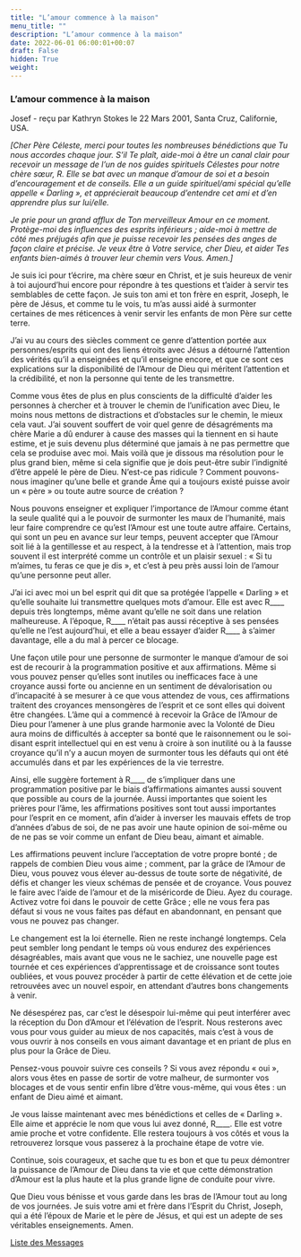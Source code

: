 ```yaml
---
title: "L’amour commence à la maison"
menu_title: ""
description: "L’amour commence à la maison"
date: 2022-06-01 06:00:01+00:07
draft: False
hidden: True
weight:
---
```

### L’amour commence à la maison

Josef - reçu par Kathryn Stokes le 22 Mars 2001, Santa Cruz, Californie, USA.

*[Cher Père Céleste, merci pour toutes les nombreuses bénédictions que Tu nous accordes chaque jour. S’il Te plaît, aide-moi à être un canal clair pour recevoir un message de l’un de nos guides spirituels Célestes pour notre chère sœur, R. Elle se bat avec un manque d’amour de soi et a besoin d’encouragement et de conseils. Elle a un guide spirituel/ami spécial qu’elle appelle « Darling », et apprécierait beaucoup d’entendre cet ami et d’en apprendre plus sur lui/elle.*

*Je prie pour un grand afflux de Ton merveilleux Amour en ce moment. Protège-moi des influences des esprits inférieurs ; aide-moi à mettre de côté mes préjugés afin que je puisse recevoir les pensées des anges de façon claire et précise. Je veux être à Votre service, cher Dieu, et aider Tes enfants bien-aimés à trouver leur chemin vers Vous. Amen.]*

Je suis ici pour t’écrire, ma chère sœur en Christ, et je suis heureux de venir à toi aujourd’hui encore pour répondre à tes questions et t’aider à servir tes semblables de cette façon. Je suis ton ami et ton frère en esprit, Joseph, le père de Jésus, et comme tu le vois, tu m’as aussi aidé à surmonter certaines de mes réticences à venir servir les enfants de mon Père sur cette terre.

J’ai vu au cours des siècles comment ce genre d’attention portée aux personnes/esprits qui ont des liens étroits avec Jésus a détourné l’attention des vérités qu’il a enseignées et qu’il enseigne encore, et que ce sont ces explications sur la disponibilité de l’Amour de Dieu qui méritent l’attention et la crédibilité, et non la personne qui tente de les transmettre.

Comme vous êtes de plus en plus conscients de la difficulté d’aider les personnes à chercher et à trouver le chemin de l’unification avec Dieu, le moins nous mettons de distractions et d’obstacles sur le chemin, le mieux cela vaut. J’ai souvent souffert de voir quel genre de désagréments ma chère Marie a dû endurer à cause des masses qui la tiennent en si haute estime, et je suis devenu plus déterminé que jamais à ne pas permettre que cela se produise avec moi. Mais voilà que je dissous ma résolution pour le plus grand bien, même si cela signifie que je dois peut-être subir l’indignité d’être appelé le père de Dieu. N’est-ce pas ridicule ? Comment pouvons-nous imaginer qu’une belle et grande Âme qui a toujours existé puisse avoir un « père » ou toute autre source de création ?

Nous pouvons enseigner et expliquer l’importance de l’Amour comme étant la seule qualité qui a le pouvoir de surmonter les maux de l’humanité, mais leur faire comprendre ce qu’est l’Amour est une toute autre affaire. Certains, qui sont un peu en avance sur leur temps, peuvent accepter que l’Amour soit lié à la gentillesse et au respect, à la tendresse et à l’attention, mais trop souvent il est interprété comme un contrôle et un plaisir sexuel : « Si tu m’aimes, tu feras ce que je dis », et c’est à peu près aussi loin de l’amour qu’une personne peut aller.

J’ai ici avec moi un bel esprit qui dit que sa protégée l’appelle « Darling » et qu’elle souhaite lui transmettre quelques mots d’amour. Elle est avec R____ depuis très longtemps, même avant qu’elle ne soit dans une relation malheureuse. A l’époque, R____ n’était pas aussi réceptive à ses pensées qu’elle ne l’est aujourd’hui, et elle a beau essayer d’aider R____ à s’aimer davantage, elle a du mal à percer ce blocage.

Une façon utile pour une personne de surmonter le manque d’amour de soi est de recourir à la programmation positive et aux affirmations. Même si vous pouvez penser qu’elles sont inutiles ou inefficaces face à une croyance aussi forte ou ancienne en un sentiment de dévalorisation ou d’incapacité à se mesurer à ce que vous attendez de vous, ces affirmations traitent des croyances mensongères de l’esprit et ce sont elles qui doivent être changées. L’âme qui a commencé à recevoir la Grâce de l’Amour de Dieu pour l’amener à une plus grande harmonie avec la Volonté de Dieu aura moins de difficultés à accepter sa bonté que le raisonnement ou le soi-disant esprit intellectuel qui en est venu à croire à son inutilité ou à la fausse croyance qu’il n’y a aucun moyen de surmonter tous les défauts qui ont été accumulés dans et par les expériences de la vie terrestre.

Ainsi, elle suggère fortement à R____ de s’impliquer dans une programmation positive par le biais d’affirmations aimantes aussi souvent que possible au cours de la journée. Aussi importantes que soient les prières pour l’âme, les affirmations positives sont tout aussi importantes pour l’esprit en ce moment, afin d’aider à inverser les mauvais effets de trop d’années d’abus de soi, de ne pas avoir une haute opinion de soi-même ou de ne pas se voir comme un enfant de Dieu beau, aimant et aimable.

Les affirmations peuvent inclure l’acceptation de votre propre bonté ; de rappels de combien Dieu vous aime ; comment, par la grâce de l’Amour de Dieu, vous pouvez vous élever au-dessus de toute sorte de négativité, de défis et changer les vieux schémas de pensée et de croyance. Vous pouvez le faire avec l’aide de l’amour et de la miséricorde de Dieu. Ayez du courage. Activez votre foi dans le pouvoir de cette Grâce ; elle ne vous fera pas défaut si vous ne vous faites pas défaut en abandonnant, en pensant que vous ne pouvez pas changer.

Le changement est la loi éternelle. Rien ne reste inchangé longtemps. Cela peut sembler long pendant le temps où vous endurez des expériences désagréables, mais avant que vous ne le sachiez, une nouvelle page est tournée et ces expériences d’apprentissage et de croissance sont toutes oubliées, et vous pouvez procéder à partir de cette élévation et de cette joie retrouvées avec un nouvel espoir, en attendant d’autres bons changements à venir.

Ne désespérez pas, car c’est le désespoir lui-même qui peut interférer avec la réception du Don d’Amour et l’élévation de l’esprit. Nous resterons avec vous pour vous guider au mieux de nos capacités, mais c’est à vous de vous ouvrir à nos conseils en vous aimant davantage et en priant de plus en plus pour la Grâce de Dieu.

Pensez-vous pouvoir suivre ces conseils ? Si vous avez répondu « oui », alors vous êtes en passe de sortir de votre malheur, de surmonter vos blocages et de vous sentir enfin libre d’être vous-même, qui vous êtes : un enfant de Dieu aimé et aimant.

Je vous laisse maintenant avec mes bénédictions et celles de « Darling ». Elle aime et apprécie le nom que vous lui avez donné, R____. Elle est votre amie proche et votre confidente. Elle restera toujours à vos côtés et vous la retrouverez lorsque vous passerez à la prochaine étape de votre vie.

Continue, sois courageux, et sache que tu es bon et que tu peux démontrer la puissance de l’Amour de Dieu dans ta vie et que cette démonstration d’Amour est la plus haute et la plus grande ligne de conduite pour vivre.

Que Dieu vous bénisse et vous garde dans les bras de l’Amour tout au long de vos journées. Je suis votre ami et frère dans l’Esprit du Christ, Joseph, qui a été l’époux de Marie et le père de Jésus, et qui est un adepte de ses véritables enseignements. Amen.

[Liste des Messages](/fr-contemporary-messages/fr-contemporary-messages-by-date-order/fr-contemporary-messages-2001)
